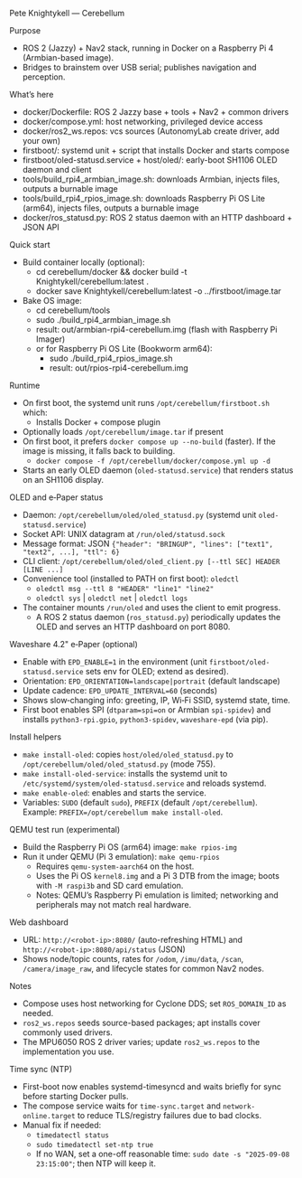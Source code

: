 Pete Knightykell — Cerebellum

Purpose
- ROS 2 (Jazzy) + Nav2 stack, running in Docker on a Raspberry Pi 4 (Armbian-based image).
- Bridges to brainstem over USB serial; publishes navigation and perception.

What’s here
- docker/Dockerfile: ROS 2 Jazzy base + tools + Nav2 + common drivers
- docker/compose.yml: host networking, privileged device access
- docker/ros2_ws.repos: vcs sources (AutonomyLab create driver, add your own)
- firstboot/: systemd unit + script that installs Docker and starts compose
- firstboot/oled-statusd.service + host/oled/: early-boot SH1106 OLED daemon and client
- tools/build_rpi4_armbian_image.sh: downloads Armbian, injects files, outputs a burnable image
- tools/build_rpi4_rpios_image.sh: downloads Raspberry Pi OS Lite (arm64), injects files, outputs a burnable image
 - docker/ros_statusd.py: ROS 2 status daemon with an HTTP dashboard + JSON API

Quick start
- Build container locally (optional):
  - cd cerebellum/docker && docker build -t Knightykell/cerebellum:latest .
  - docker save Knightykell/cerebellum:latest -o ../firstboot/image.tar
- Bake OS image:
  - cd cerebellum/tools
  - sudo ./build_rpi4_armbian_image.sh
  - result: out/armbian-rpi4-cerebellum.img (flash with Raspberry Pi Imager)
  - or for Raspberry Pi OS Lite (Bookworm arm64):
    - sudo ./build_rpi4_rpios_image.sh
    - result: out/rpios-rpi4-cerebellum.img

Runtime
- On first boot, the systemd unit runs `/opt/cerebellum/firstboot.sh` which:
  - Installs Docker + compose plugin
- Optionally loads `/opt/cerebellum/image.tar` if present
- On first boot, it prefers `docker compose up --no-build` (faster). If the image is missing, it falls back to building.
  - `docker compose -f /opt/cerebellum/docker/compose.yml up -d`
 - Starts an early OLED daemon (`oled-statusd.service`) that renders status on an SH1106 display.

OLED and e‑Paper status
- Daemon: `/opt/cerebellum/oled/oled_statusd.py` (systemd unit `oled-statusd.service`)
- Socket API: UNIX datagram at `/run/oled/statusd.sock`
- Message format: JSON `{"header": "BRINGUP", "lines": ["text1", "text2", ...], "ttl": 6}`
- CLI client: `/opt/cerebellum/oled/oled_client.py [--ttl SEC] HEADER [LINE ...]`
- Convenience tool (installed to PATH on first boot): `oledctl`
  - `oledctl msg --ttl 8 "HEADER" "line1" "line2"`
  - `oledctl sys` | `oledctl net` | `oledctl logs`
- The container mounts `/run/oled` and uses the client to emit progress.
  - A ROS 2 status daemon (`ros_statusd.py`) periodically updates the OLED and serves an HTTP dashboard on port 8080.

Waveshare 4.2" e‑Paper (optional)
- Enable with `EPD_ENABLE=1` in the environment (unit `firstboot/oled-statusd.service` sets env for OLED; extend as desired).
- Orientation: `EPD_ORIENTATION=landscape|portrait` (default landscape)
- Update cadence: `EPD_UPDATE_INTERVAL=60` (seconds)
- Shows slow‑changing info: greeting, IP, Wi‑Fi SSID, systemd state, time.
- First boot enables SPI (`dtparam=spi=on` or Armbian `spi-spidev`) and installs `python3-rpi.gpio`, `python3-spidev`, `waveshare-epd` (via pip).

Install helpers
- `make install-oled`: copies `host/oled/oled_statusd.py` to `/opt/cerebellum/oled/oled_statusd.py` (mode 755).
- `make install-oled-service`: installs the systemd unit to `/etc/systemd/system/oled-statusd.service` and reloads systemd.
- `make enable-oled`: enables and starts the service.
- Variables: `SUDO` (default `sudo`), `PREFIX` (default `/opt/cerebellum`). Example: `PREFIX=/opt/cerebellum make install-oled`.

QEMU test run (experimental)
- Build the Raspberry Pi OS (arm64) image: `make rpios-img`
- Run it under QEMU (Pi 3 emulation): `make qemu-rpios`
  - Requires `qemu-system-aarch64` on the host.
  - Uses the Pi OS `kernel8.img` and a Pi 3 DTB from the image; boots with `-M raspi3b` and SD card emulation.
  - Notes: QEMU’s Raspberry Pi emulation is limited; networking and peripherals may not match real hardware.

Web dashboard
- URL: `http://<robot-ip>:8080/` (auto-refreshing HTML) and `http://<robot-ip>:8080/api/status` (JSON)
- Shows node/topic counts, rates for `/odom`, `/imu/data`, `/scan`, `/camera/image_raw`, and lifecycle states for common Nav2 nodes.

Notes
- Compose uses host networking for Cyclone DDS; set `ROS_DOMAIN_ID` as needed.
- `ros2_ws.repos` seeds source-based packages; apt installs cover commonly used drivers.
- The MPU6050 ROS 2 driver varies; update `ros2_ws.repos` to the implementation you use.

Time sync (NTP)
- First-boot now enables systemd-timesyncd and waits briefly for sync before starting Docker pulls.
- The compose service waits for `time-sync.target` and `network-online.target` to reduce TLS/registry failures due to bad clocks.
- Manual fix if needed:
  - `timedatectl status`
  - `sudo timedatectl set-ntp true`
  - If no WAN, set a one-off reasonable time: `sudo date -s "2025-09-08 23:15:00"`; then NTP will keep it.
